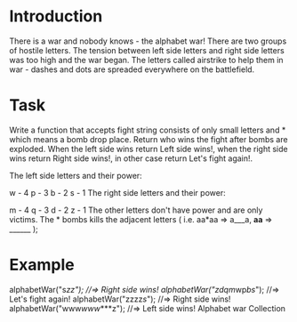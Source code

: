 # Introduction
There is a war and nobody knows - the alphabet war!
There are two groups of hostile letters. The tension between left side letters and right side letters was too high and the war began. The letters called airstrike to help them in war - dashes and dots are spreaded everywhere on the battlefield.

# Task
Write a function that accepts fight string consists of only small letters and * which means a bomb drop place. Return who wins the fight after bombs are exploded. When the left side wins return Left side wins!, when the right side wins return Right side wins!, in other case return Let's fight again!.

The left side letters and their power:

 w - 4
 p - 3 
 b - 2
 s - 1
The right side letters and their power:

 m - 4
 q - 3 
 d - 2
 z - 1
The other letters don't have power and are only victims.
The * bombs kills the adjacent letters ( i.e. aa*aa => a___a, **aa** => ______ );

# Example
alphabetWar("s*zz");           //=> Right side wins!
alphabetWar("*zd*qm*wp*bs*"); //=> Let's fight again!
alphabetWar("zzzz*s*");       //=> Right side wins!
alphabetWar("www*www****z");  //=> Left side wins!
Alphabet war Collection

